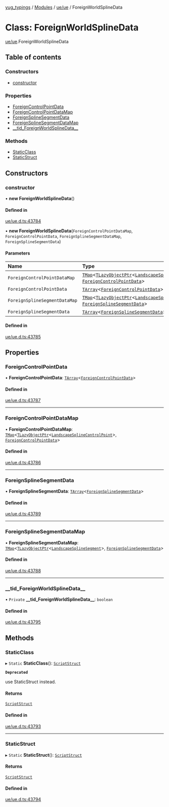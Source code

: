 [yug_typings](../README.md) / [Modules](../modules.md) / [ue/ue](../modules/ue_ue.md) / ForeignWorldSplineData

# Class: ForeignWorldSplineData

[ue/ue](../modules/ue_ue.md).ForeignWorldSplineData

## Table of contents

### Constructors

- [constructor](ue_ue.ForeignWorldSplineData.md#constructor)

### Properties

- [ForeignControlPointData](ue_ue.ForeignWorldSplineData.md#foreigncontrolpointdata)
- [ForeignControlPointDataMap](ue_ue.ForeignWorldSplineData.md#foreigncontrolpointdatamap)
- [ForeignSplineSegmentData](ue_ue.ForeignWorldSplineData.md#foreignsplinesegmentdata)
- [ForeignSplineSegmentDataMap](ue_ue.ForeignWorldSplineData.md#foreignsplinesegmentdatamap)
- [\_\_tid\_ForeignWorldSplineData\_\_](ue_ue.ForeignWorldSplineData.md#__tid_foreignworldsplinedata__)

### Methods

- [StaticClass](ue_ue.ForeignWorldSplineData.md#staticclass)
- [StaticStruct](ue_ue.ForeignWorldSplineData.md#staticstruct)

## Constructors

### constructor

• **new ForeignWorldSplineData**()

#### Defined in

[ue/ue.d.ts:43784](https://github.com/YugMetaverse/yug_typings/blob/b7d9b19/ue/ue.d.ts#L43784)

• **new ForeignWorldSplineData**(`ForeignControlPointDataMap`, `ForeignControlPointData`, `ForeignSplineSegmentDataMap`, `ForeignSplineSegmentData`)

#### Parameters

| Name | Type |
| :------ | :------ |
| `ForeignControlPointDataMap` | [`TMap`](../interfaces/ue_puerts.TMap.md)<[`TLazyObjectPtr`](../modules/ue_puerts.md#tlazyobjectptr)<[`LandscapeSplineControlPoint`](ue_ue.LandscapeSplineControlPoint.md)\>, [`ForeignControlPointData`](ue_ue.ForeignControlPointData.md)\> |
| `ForeignControlPointData` | [`TArray`](../interfaces/ue_puerts.TArray.md)<[`ForeignControlPointData`](ue_ue.ForeignControlPointData.md)\> |
| `ForeignSplineSegmentDataMap` | [`TMap`](../interfaces/ue_puerts.TMap.md)<[`TLazyObjectPtr`](../modules/ue_puerts.md#tlazyobjectptr)<[`LandscapeSplineSegment`](ue_ue.LandscapeSplineSegment.md)\>, [`ForeignSplineSegmentData`](ue_ue.ForeignSplineSegmentData.md)\> |
| `ForeignSplineSegmentData` | [`TArray`](../interfaces/ue_puerts.TArray.md)<[`ForeignSplineSegmentData`](ue_ue.ForeignSplineSegmentData.md)\> |

#### Defined in

[ue/ue.d.ts:43785](https://github.com/YugMetaverse/yug_typings/blob/b7d9b19/ue/ue.d.ts#L43785)

## Properties

### ForeignControlPointData

• **ForeignControlPointData**: [`TArray`](../interfaces/ue_puerts.TArray.md)<[`ForeignControlPointData`](ue_ue.ForeignControlPointData.md)\>

#### Defined in

[ue/ue.d.ts:43787](https://github.com/YugMetaverse/yug_typings/blob/b7d9b19/ue/ue.d.ts#L43787)

___

### ForeignControlPointDataMap

• **ForeignControlPointDataMap**: [`TMap`](../interfaces/ue_puerts.TMap.md)<[`TLazyObjectPtr`](../modules/ue_puerts.md#tlazyobjectptr)<[`LandscapeSplineControlPoint`](ue_ue.LandscapeSplineControlPoint.md)\>, [`ForeignControlPointData`](ue_ue.ForeignControlPointData.md)\>

#### Defined in

[ue/ue.d.ts:43786](https://github.com/YugMetaverse/yug_typings/blob/b7d9b19/ue/ue.d.ts#L43786)

___

### ForeignSplineSegmentData

• **ForeignSplineSegmentData**: [`TArray`](../interfaces/ue_puerts.TArray.md)<[`ForeignSplineSegmentData`](ue_ue.ForeignSplineSegmentData.md)\>

#### Defined in

[ue/ue.d.ts:43789](https://github.com/YugMetaverse/yug_typings/blob/b7d9b19/ue/ue.d.ts#L43789)

___

### ForeignSplineSegmentDataMap

• **ForeignSplineSegmentDataMap**: [`TMap`](../interfaces/ue_puerts.TMap.md)<[`TLazyObjectPtr`](../modules/ue_puerts.md#tlazyobjectptr)<[`LandscapeSplineSegment`](ue_ue.LandscapeSplineSegment.md)\>, [`ForeignSplineSegmentData`](ue_ue.ForeignSplineSegmentData.md)\>

#### Defined in

[ue/ue.d.ts:43788](https://github.com/YugMetaverse/yug_typings/blob/b7d9b19/ue/ue.d.ts#L43788)

___

### \_\_tid\_ForeignWorldSplineData\_\_

• `Private` **\_\_tid\_ForeignWorldSplineData\_\_**: `boolean`

#### Defined in

[ue/ue.d.ts:43795](https://github.com/YugMetaverse/yug_typings/blob/b7d9b19/ue/ue.d.ts#L43795)

## Methods

### StaticClass

▸ `Static` **StaticClass**(): [`ScriptStruct`](ue_ue.ScriptStruct.md)

**`Deprecated`**

use StaticStruct instead.

#### Returns

[`ScriptStruct`](ue_ue.ScriptStruct.md)

#### Defined in

[ue/ue.d.ts:43793](https://github.com/YugMetaverse/yug_typings/blob/b7d9b19/ue/ue.d.ts#L43793)

___

### StaticStruct

▸ `Static` **StaticStruct**(): [`ScriptStruct`](ue_ue.ScriptStruct.md)

#### Returns

[`ScriptStruct`](ue_ue.ScriptStruct.md)

#### Defined in

[ue/ue.d.ts:43794](https://github.com/YugMetaverse/yug_typings/blob/b7d9b19/ue/ue.d.ts#L43794)
